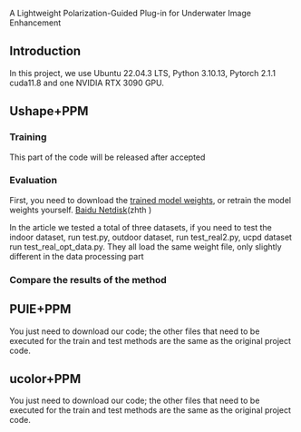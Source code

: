 
A Lightweight Polarization-Guided Plug-in for Underwater Image
Enhancement

## Introduction
In this project, we use Ubuntu 22.04.3 LTS, Python 3.10.13, Pytorch 2.1.1 cuda11.8 and one NVIDIA RTX 3090 GPU.

## Ushape+PPM

### Training
This part of the code will be released after accepted

### Evaluation
First, you need to download the [trained model weights](https://drive.google.com/drive/folders/1AOBtjGVVCA4w3jR5agVwh-A_pYUWiVg3?usp=drive_link), or retrain the model weights yourself. [Baidu Netdisk](https://pan.baidu.com/s/1AumnlX634cOP2I4dfRkqoA?pwd=zhth )(zhth )

In the article we tested a total of three datasets, if you need to test the indoor dataset, run test.py, outdoor dataset, run test_real2.py, ucpd dataset run
test_real_opt_data.py. They all load the same weight file, only slightly different in the data processing part

### Compare the results of the method



## PUIE+PPM

You just need to download our code; the other files that need to be executed for the train and test methods are the same as the original project code.

## ucolor+PPM
You just need to download our code; the other files that need to be executed for the train and test methods are the same as the original project code.

 

